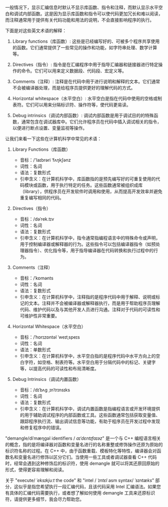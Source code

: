 一般情况下，显示汇编信息时默认不显示库函数、指令和注释，而默认显示水平空白和调试内部函数。这是因为显示库函数和指令可以使代码更加冗长和难以阅读，而注释通常用于提供有关代码功能和用法的说明，不会直接影响程序的执行。

下面是对这些英文术语的解释：

1. Library functions（库函数）: 这些是已经编写好的、可被多个程序共享使用的函数。它们通常提供了一些常见的操作和功能，如字符串处理、数学计算等。

2. Directives（指令）: 指令是在汇编程序中用于指导汇编器和链接器进行特定操作的命令。它们可以用来定义数据段、代码段、宏定义等。

3. Comments（注释）: 注释是在代码中用于进行说明和解释的文本。它们通常不会被编译器处理，而是给程序员提供更好的理解代码的方式。

4. Horizontal whitespace（水平空白）: 水平空白是指在代码中使用的空格或制表符。它们可以用来分隔标识符、操作符等，使代码更易读。

5. Debug intrinsics（调试内部函数）: 调试内部函数是用于调试目的的特殊函数，通常包含在调试器库中。它们允许程序员在代码中插入调试相关的指令，以便进行断点设置、变量监视等操作。

让我们来看一下这些在计算机科学中常见的术语：

1. Library Functions（库函数）
   - 音标：/'laɪbrəri ˈfʌŋkʃənz
   - 词性：名词
   - 语法：复数形式
   - 引申含义：在计算机科学中，库函数指的是预先编写好的可重复使用的代码模块或函数，用于执行特定的任务。这些函数通常被组织成库（library），供程序员在开发软件时调用和使用，从而提高开发效率并避免重复编写相同的代码。

2. Directives（指令）
   - 音标：/dəˈrek.tɪv
   - 词性：名词
   - 语法：复数形式
   - 引申含义：在计算机科学中，指令通常指编程语言中的特殊命令或声明，用于控制编译器或解释器的行为。这些指令可以包括编译器指令（如预处理器指令）、优化指令等，用于指导编译器在代码转换和执行过程中的行为。

3. Comments（注释）
   - 音标：/ˈkɒmənts
   - 词性：名词
   - 语法：复数形式
   - 引申含义：在计算机科学中，注释指的是程序代码中用于解释、说明或标记的文本。注释并不会被编译器或解释器执行，而是用于帮助程序员理解代码、维护代码以及与其他开发人员进行沟通。注释对于代码的可读性和可维护性非常重要。

4. Horizontal Whitespace（水平空白）
   - 音标：/ˈhɒrɪzɒntəl ˈweɪtˌspeɪs
   - 词性：名词
   - 语法：单数形式
   - 引申含义：在计算机科学中，水平空白指的是程序代码中水平方向上的空白字符，如空格、制表符等。水平空白用于分隔代码中的标记、关键字等，以提高代码的可读性和布局清晰度。

5. Debug Intrinsics（调试内置函数）
   - 音标：/dɪˈbʌɡ ˌɪnˈtrɪnsɪks
   - 词性：名词
   - 语法：复数形式
   - 引申含义：在计算机科学中，调试内置函数是指编程语言或开发环境提供的用于辅助调试程序的内部函数或工具。这些函数通常包括获取变量值、跟踪程序执行流、输出调试信息等功能，有助于程序员在开发过程中发现和修复程序中的错误。


"demangle/diˈmæŋɡəl identifiers / _aɪˈdɛntɪfaɪəz_" 是一个与 C++ 编程语言相关的概念，指的是将编译器对函数和变量名进行的名称重整或修饰操作还原为原始的标识符名称的过程。在 C++ 中，由于函数重载、模板特化等特性，编译器会对函数名和变量名进行修饰以区分它们。当使用一些工具或者调试器查看 C++ 代码时，经常会遇到这种修饰后的标识符，使用 demangle 就可以将其还原回原始的形式，使得更容易理解和阅读。

关于 "execute/ _ˈeksɪkjuːt_ the code" 和 "intel / _ˈɪntɛl_ asm syntax/ _ˈsɪntæks_" 部分，这似乎是指您希望执行一段汇编代码，且该代码采用 Intel 汇编语法。如果您有具体的汇编代码需要执行，或者想了解如何使用 demangle 工具来还原标识符，请提供更多细节，我会尽力帮助您。